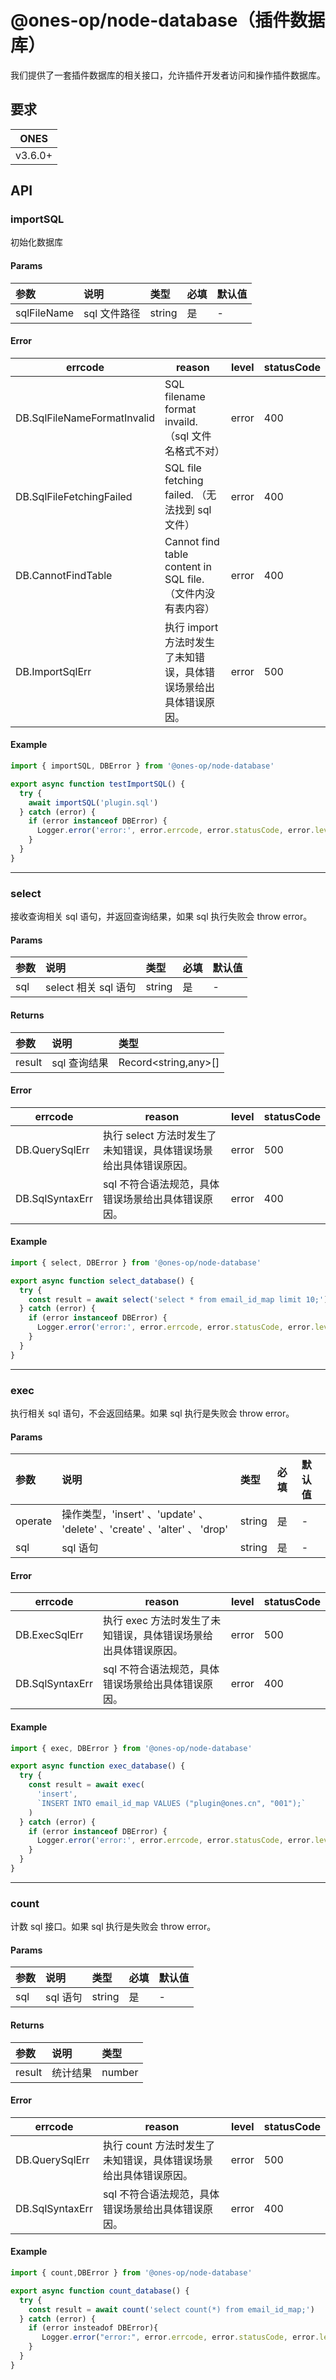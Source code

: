 # @ones-op/node-database（插件数据库）

我们提供了一套插件数据库的相关接口，允许插件开发者访问和操作插件数据库。

## 要求

| **ONES** |
| -------- |
| v3.6.0+  |

## API

### importSQL

初始化数据库

#### Params

| 参数        | 说明         | 类型   | 必填 | 默认值 |
| :---------- | :----------- | :----- | :--- | :----- |
| sqlFileName | sql 文件路径 | string | 是   | -      |

#### Error

| errcode                     | reason                                                           | level | statusCode |
| --------------------------- | ---------------------------------------------------------------- | ----- | ---------- |
| DB.SqlFileNameFormatInvalid | SQL filename format invaild.（sql 文件名格式不对）               | error | 400        |
| DB.SqlFileFetchingFailed    | SQL file fetching failed. （无法找到 sql 文件）                  | error | 400        |
| DB.CannotFindTable          | Cannot find table content in SQL file.（文件内没有表内容）       | error | 400        |
| DB.ImportSqlErr             | 执行 import 方法时发生了未知错误，具体错误场景给出具体错误原因。 | error | 500        |

#### Example

```javascript
import { importSQL, DBError } from '@ones-op/node-database'

export async function testImportSQL() {
  try {
    await importSQL('plugin.sql')
  } catch (error) {
    if (error instanceof DBError) {
      Logger.error('error:', error.errcode, error.statusCode, error.level, error.reason)
    }
  }
}
```

---

### select

接收查询相关 sql 语句，并返回查询结果，如果 sql 执行失败会 throw error。

#### Params

| 参数 | 说明                 | 类型   | 必填 | 默认值 |
| :--- | :------------------- | :----- | :--- | :----- |
| sql  | select 相关 sql 语句 | string | 是   | -      |

#### Returns

| 参数   | 说明         | 类型                 |
| :----- | :----------- | :------------------- |
| result | sql 查询结果 | Record<string,any>[] |

#### Error

| errcode         | reason                                                           | level | statusCode |
| --------------- | ---------------------------------------------------------------- | ----- | ---------- |
| DB.QuerySqlErr  | 执行 select 方法时发生了未知错误，具体错误场景给出具体错误原因。 | error | 500        |
| DB.SqlSyntaxErr | sql 不符合语法规范，具体错误场景给出具体错误原因。               | error | 400        |

#### Example

```javascript
import { select, DBError } from '@ones-op/node-database'

export async function select_database() {
  try {
    const result = await select('select * from email_id_map limit 10;')
  } catch (error) {
    if (error instanceof DBError) {
      Logger.error('error:', error.errcode, error.statusCode, error.level, error.reason)
    }
  }
}
```

---

### exec

执行相关 sql 语句，不会返回结果。如果 sql 执行是失败会 throw error。

#### Params

| 参数    | 说明                                                                     | 类型   | 必填 | 默认值 |
| :------ | :----------------------------------------------------------------------- | :----- | :--- | :----- |
| operate | 操作类型，'insert' 、'update' 、 'delete' 、'create' 、'alter' 、 'drop' | string | 是   | -      |
| sql     | sql 语句                                                                 | string | 是   | -      |

#### Error

| errcode         | reason                                                         | level | statusCode |
| --------------- | -------------------------------------------------------------- | ----- | ---------- |
| DB.ExecSqlErr   | 执行 exec 方法时发生了未知错误，具体错误场景给出具体错误原因。 | error | 500        |
| DB.SqlSyntaxErr | sql 不符合语法规范，具体错误场景给出具体错误原因。             | error | 400        |

#### Example

```javascript
import { exec, DBError } from '@ones-op/node-database'

export async function exec_database() {
  try {
    const result = await exec(
      'insert',
      `INSERT INTO email_id_map VALUES ("plugin@ones.cn", "001");`
    )
  } catch (error) {
    if (error instanceof DBError) {
      Logger.error('error:', error.errcode, error.statusCode, error.level, error.reason)
    }
  }
}
```

---

### count

计数 sql 接口。如果 sql 执行是失败会 throw error。

#### Params

| 参数 | 说明     | 类型   | 必填 | 默认值 |
| :--- | :------- | :----- | :--- | :----- |
| sql  | sql 语句 | string | 是   | -      |

#### Returns

| 参数   | 说明     | 类型   |
| :----- | :------- | :----- |
| result | 统计结果 | number |

#### Error

| errcode         | reason                                                          | level | statusCode |
| --------------- | --------------------------------------------------------------- | ----- | ---------- |
| DB.QuerySqlErr  | 执行 count 方法时发生了未知错误，具体错误场景给出具体错误原因。 | error | 500        |
| DB.SqlSyntaxErr | sql 不符合语法规范，具体错误场景给出具体错误原因。              | error | 400        |

#### Example

```javascript
import { count,DBError } from '@ones-op/node-database'

export async function count_database() {
  try {
    const result = await count('select count(*) from email_id_map;')
  } catch (error) {
    if (error insteadof DBError){
       Logger.error("error:", error.errcode, error.statusCode, error.level, error.reason)
    }
  }
}
```
